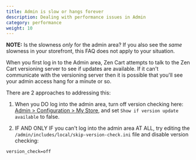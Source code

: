 ```yaml
---
title: Admin is slow or hangs forever 
description: Dealing with performance issues in Admin 
category: performance
weight: 10
---
```


**NOTE:** Is the slowness *only* for the admin area? If you also see the *same* slowness in your storefront, this FAQ does not apply to your situation.

When you first log in to the Admin area, Zen Cart attempts to talk to the Zen Cart versioning server to see if updates are available. If it can't communicate with the versioning server then it is possible that you'll see your admin access hang for a minute or so.

There are 2 approaches to addressing this:

1. When you DO log into the admin area, turn off version checking here:
[Admin > Configuration > My Store](/user/admin_pages/configuration/configuration_mystore/), and set `Show if version update available` to false. 



2. IF AND ONLY IF you can't log into the admin area AT ALL, try editing the `/admin/includes/local/skip-version-check.ini` file and disable version checking: 

```
version_check=off
```

